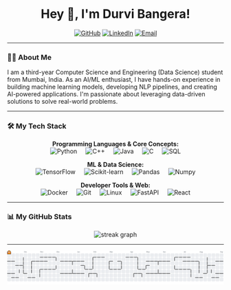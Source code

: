 <h1 align="center">Hey 👋, I'm Durvi Bangera!</h1>

<p align="center">
  <a href="https://github.com/durvibangera"><img src="https://img.shields.io/badge/GitHub-durvibangera-181717?style=for-the-badge&logo=github" alt="GitHub"/></a>
  <a href="https://linkedin.com/in/durvi-bangera"><img src="https://img.shields.io/badge/LinkedIn-Durvi%20Bangera-0077B5?style=for-the-badge&logo=linkedin" alt="LinkedIn"/></a>
  <a href="mailto:bangeradurvi@gmail.com"><img src="https://img.shields.io/badge/Email-bangeradurvi@gmail.com-D14836?style=for-the-badge&logo=gmail" alt="Email"/></a>
</p>

---

### 👨‍💻 About Me

I am a third-year Computer Science and Engineering (Data Science) student from Mumbai, India. As an AI/ML enthusiast, I have hands-on experience in building machine learning models, developing NLP pipelines, and creating AI-powered applications. I'm passionate about leveraging data-driven solutions to solve real-world problems.

---

### 🛠️ My Tech Stack

<p align="center">
  <strong>Programming Languages & Core Concepts:</strong><br>
  <img src="https://skillicons.dev/icons?i=python" height="40" alt="Python" />
  <img width="12" />
  <img src="https://skillicons.dev/icons?i=cpp" height="40" alt="C++" />
  <img width="12" />
  <img src="https://skillicons.dev/icons?i=java" height="40" alt="Java" />
  <img width="12" />
  <img src="https://skillicons.dev/icons?i=c" height="40" alt="C" />
  <img width="12" />
  <img src="https://skillicons.dev/icons?i=postgresql" height="40" alt="SQL" />
</p>

<p align="center">
  <strong>ML & Data Science:</strong><br>
  <img src="https://skillicons.dev/icons?i=tensorflow" height="40" alt="TensorFlow" />
  <img width="12" />
  <img src="https://skillicons.dev/icons?i=scikit-learn" height="40" alt="Scikit-learn" />
  <img width="12" />
  <img src="https://skillicons.dev/icons?i=pandas" height="40" alt="Pandas" />
  <img width="12" />
  <img src="https://skillicons.dev/icons?i=numpy" height="40" alt="Numpy" />
</p>

<p align="center">
  <strong>Developer Tools & Web:</strong><br>
  <img src="https://skillicons.dev/icons?i=docker" height="40" alt="Docker" />
  <img width="12" />
  <img src="https://skillicons.dev/icons?i=git" height="40" alt="Git" />
  <img width="12" />
  <img src="https://skillicons.dev/icons?i=linux" height="40" alt="Linux" />
  <img width="12" />
  <img src="https://skillicons.dev/icons?i=fastapi" height="40" alt="FastAPI" />
  <img width="12" />
   <img src="https://skillicons.dev/icons?i=react" height="40" alt="React" />
</p>

---

### 📊 My GitHub Stats

<div align="center">
  <img src="https://streak-stats.demolab.com?user=durvibangera&locale=en&mode=daily&theme=dracula&hide_border=false&border_radius=5&order=3" height="150" alt="streak graph"  />
</div>

---


<picture>
  <source media="(prefers-color-scheme: dark)" srcset="https://raw.githubusercontent.com/durvibangera/durvibangera/output/pacman-contribution-graph-dark.svg">
  <source media="(prefers-color-scheme: light)" srcset="https://raw.githubusercontent.com/durvibangera/durvibangera/output/pacman-contribution-graph.svg">
  <img alt="pacman contribution graph" src="https://raw.githubusercontent.com/durvibangera/durvibangera/output/pacman-contribution-graph.svg">
</picture>